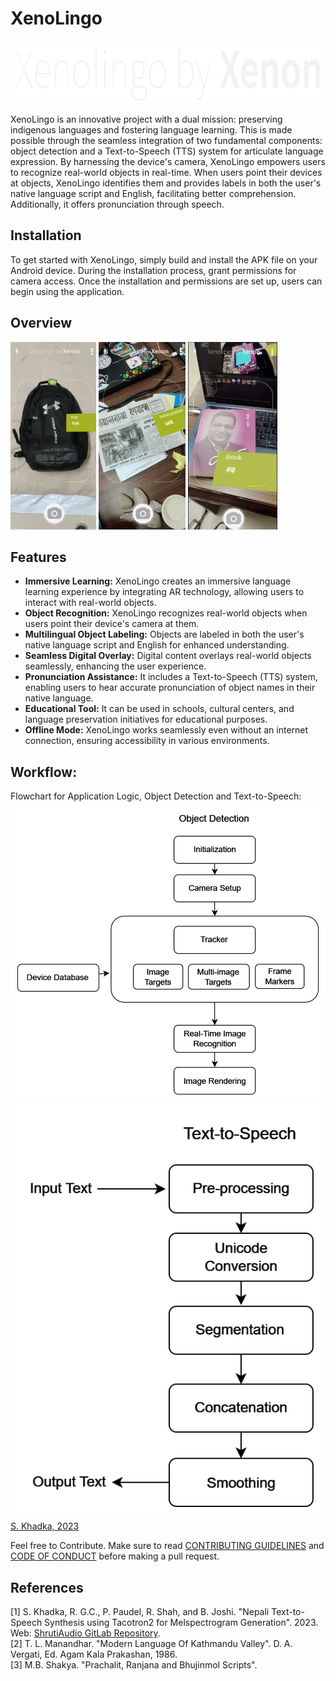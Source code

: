 # XenoLingo


<img  src="./Assets/images/logo.png"  width="736"  height="100"  alt="Xenon-logo"/>

XenoLingo is an innovative project with a dual mission: preserving indigenous languages and fostering language learning. This is made possible through the seamless integration of two fundamental components: object detection and a Text-to-Speech (TTS) system for articulate language expression. By harnessing the device's camera, XenoLingo empowers users to recognize real-world objects in real-time. When users point their devices at objects, XenoLingo identifies them and provides labels in both the user's native language script and English, facilitating better comprehension. Additionally, it offers pronunciation through speech. 

## Installation
To get started with XenoLingo, simply build and install the APK file on your Android device. During the installation process, grant permissions for camera access. Once the installation and permissions are set up, users can begin using the application.

## Overview
<p float = "left">
  <img  src="./Assets/images/bag.png" height="300"  alt="detection of bag"/>
  <img  src="./Assets/images/newspaper.png" height="300"  alt="newspaper"/>
  <img  src="./Assets/images/book.png" height="300"  alt="book"/>
</p>


## Features
- **Immersive Learning:** XenoLingo creates an immersive language learning experience by integrating AR technology, allowing users to interact with real-world objects.
- **Object Recognition:** XenoLingo recognizes real-world objects when users point their device's camera at them.
- **Multilingual Object Labeling:** Objects are labeled in both the user's native language script and English for enhanced understanding.
- **Seamless Digital Overlay:** Digital content overlays real-world objects seamlessly, enhancing the user experience.
- **Pronunciation Assistance:** It includes a Text-to-Speech (TTS) system, enabling users to hear accurate pronunciation of object names in their native language.
- **Educational Tool:** It can be used in schools, cultural centers, and language preservation initiatives for educational purposes.
- **Offline Mode:** XenoLingo works seamlessly even without an internet connection, ensuring accessibility in various environments.

## Workflow:

Flowchart for Application Logic, Object Detection and Text-to-Speech:
<img src='./Assets/images/flowchart1.png' alt='Object-Detection'>
</br>
<img src ="./Assets/images/flowchart2.png" alt="Text-To-Speech">[S. Khadka, 2023](#references)

Feel free to Contribute. Make sure to read [CONTRIBUTING GUIDELINES](./CONTRIBUTING.md) and [CODE OF CONDUCT](./CODE_OF_CONDUCT.md) before making a pull request.
## References

[1] S. Khadka, R. G.C., P. Paudel,  R. Shah, and B. Joshi. "Nepali Text-to-Speech Synthesis using Tacotron2 for Melspectrogram Generation". 2023. 
Web: [ShrutiAudio GitLab Repository](https://gitlab.com/shrutiaudio/shrutiaudio). </br>
[2] T. L. Manandhar. "Modern Language Of Kathmandu Valley". D. A. Vergati, Ed.  Agam Kala  Prakashan, 1986. </br>
[3] M.B. Shakya. "Prachalit, Ranjana and Bhujinmol Scripts". </br>
